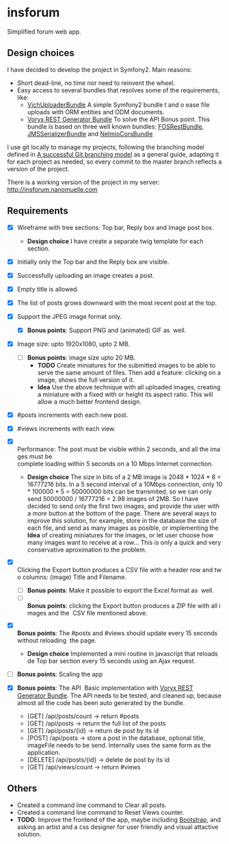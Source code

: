 # insforum
Simplified forum web app.

## Design choices
I have decided to develop the project in Symfony2. Main reasons:

 - Short dead-line, no time nor need to reinvent the wheel.
 - Easy access to several bundles that resolves some of the requirements, like:
   - [VichUploaderBundle](https://github.com/dustin10/VichUploaderBundle) A simple Symfony2 bundle t and o ease file uploads with ORM entities and ODM documents.
   - [Voryx REST Generator Bundle](https://github.com/voryx/restgeneratorbundle) To solve the API Bonus point. This bundle is based on three well known bundles: [FOSRestBundle](https://github.com/FriendsOfSymfony/FOSRestBundle), [JMSSerializerBundle](https://github.com/schmittjoh/JMSSerializerBundle) and [NelmioCorsBundle](https://github.com/nelmio/NelmioCorsBundle)

I use git locally to manage my projects, following the branching model defined in [A successful Git branching model](http://nvie.com/posts/a-successful-git-branching-model/) as a general guide, adapting it for each project as needed, so every commit to the master branch reflects a version of the project.

There is a working version of the project in my server: http://insforum.nanomuelle.com

## Requirements
 - [x] Wireframe with tree sections: Top bar, Reply box and Image post box.
   * **Design choice** I have create a separate twig template for each section.
 - [x] Initially only the Top bar and the Reply box are visible. 
 - [x] Successfully uploading an image creates a post. 
 - [x] Empty title is allowed. 
 - [x] The list of posts grows downward with the most recent post at the top. 
 - [x] Support the JPEG image format only.
   - [x] **Bonus points**: Support PNG and (animated) GIF as  well.
 - [x] Image size: upto 1920x1080, upto 2 MB.
   - [ ] **Bonus points**: image size upto 20 MB.
     * **TODO** Create miniatures for the submitted images to be able to serve the same amount of files. Then add a feature: clicking on a image, shows the full version of it.
     * **Idea** Use the above technique with all uploaded images, creating a miniature with a fixed with or height its aspect ratio. This will allow a much better frontend design.
 - [x] #posts increments with each new post.
 - [x] #views increments with each view. 
 - [x] Performance: The post must be visible within 2 seconds, and all the images must be complete loading within 5 seconds on a 10 Mbps Internet connection. 
   * **Design choice** The size in bits of a 2 MB image is 2048 * 1024 * 8 = 16777216 bits. In a 5 second interval of a 10Mbps connection, only 10 * 100000 * 5 = 50000000 bits can be transmited, so we can only send 50000000 / 16777216 = 2.98 images of 2MB. So I have decided to send only the first two images, and provide the user with a *more* button at the bottom of the page. There are several ways to improve this solution, for example, store in the database the size of each file, and send as many images as posible, or implementing the **Idea** of creating miniatures for the images, or let user choose how many images want to receive at a row... This is only a quick and very conservative aproximation to the problem.

 - [x] Clicking the Export button produces a CSV file with a header row and two columns: (image) Title and Filename.
   - [ ] **Bonus points**: Make it possible to export the Excel format as  well.
   - [ ] **Bonus points**: clicking the Export button produces a ZIP file with all images and the  CSV file mentioned above.
 - [x] **Bonus points**: The #posts and #views should update every 15 seconds without reloading  the page.
   * **Design choice** Implemented a mini routine in javascript that reloads de Top bar section every 15 seconds using an Ajax request.
 - [ ] **Bonus points**: Scaling the app 
 - [x] **Bonus points**: The API 
    Basic implementation with [Voryx REST Generator Bundle]( https://github.com/voryx/restgeneratorbundle). The API needs to be tested, and cleaned up, because almost all the code has been auto generated by the bundle.
    * [GET] /api/posts/count -> return #posts
    * [GET] /api/posts       -> return the full list of the posts
    * [GET] /api/posts/{id}  -> return de post by its id
    * [POST] /api/posts      -> store a post in the database, optional title, imageFile needs to be send. Internally uses the same form as the application.
    * [DELETE] /api/posts/{id} -> delete de post by its id
    * [GET] /api/views/count -> return #views

## Others
 - Created a command line command to Clear all posts.
 - Created a command line command to Reset Views counter.
 - **TODO**: Improve the frontend of the app, maybe including [Bootstrap](http://getbootstrap.com/), and asking an artist and a css designer for user friendly and visual attactive solution.
